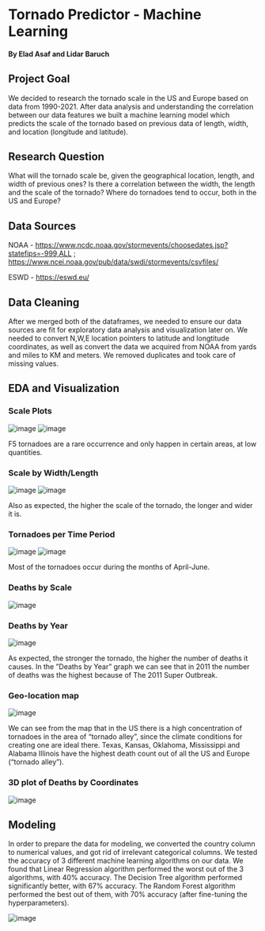 # Tornado Predictor - Machine Learning
#### By Elad Asaf and Lidar Baruch
## Project Goal
We decided to research the tornado scale in the US and Europe based on data from 1990-2021.
After data analysis and understanding the correlation between our data features we built a machine learning model which predicts the scale of the tornado based on previous data of length, width, and location (longitude and latitude).
## Research Question 
What will the tornado scale be, given the geographical location, length, and width of previous ones?
Is there a correlation between the width, the length and the scale of the tornado?
Where do tornadoes tend to occur, both in the US and Europe?
## Data Sources
NOAA - https://www.ncdc.noaa.gov/stormevents/choosedates.jsp?statefips=-999,ALL ; https://www.ncei.noaa.gov/pub/data/swdi/stormevents/csvfiles/

ESWD - https://eswd.eu/
## Data Cleaning
After we merged both of the dataframes, we needed to ensure our data sources are fit for exploratory data analysis and visualization later on. 
We needed to convert N,W,E location pointers to latitude and longtitude coordinates, as well as convert the data we acquired from NOAA from yards and miles to KM and meters.
We removed duplicates and took care of missing values.
## EDA and Visualization
### Scale Plots
![image](https://user-images.githubusercontent.com/58027836/148640504-4a66c9fb-b865-497a-92ae-97021db47118.png)
![image](https://user-images.githubusercontent.com/58027836/148640521-fe4e02dd-9843-4503-b180-4f7625f26c50.png)

F5 tornadoes are a rare occurrence and only happen in certain areas, at low quantities.
### Scale by Width/Length
![image](https://user-images.githubusercontent.com/58027836/148640572-01aab2ea-0750-4a22-b691-98a900b03fc4.png)
![image](https://user-images.githubusercontent.com/58027836/148640573-ea99afe7-e7ac-4010-b7a7-f1dea0e1dccd.png)

Also as expected, the higher the scale of the tornado, the longer and wider it is.
### Tornadoes per Time Period
![image](https://user-images.githubusercontent.com/58027836/148640585-a5d143da-b9b6-4c76-9120-a98ccb757cb9.png)
![image](https://user-images.githubusercontent.com/58027836/148640588-3f4c925c-eec3-4ea5-aa9a-16f70699090d.png)

Most of the tornadoes occur during the months of April-June.
### Deaths by Scale
![image](https://user-images.githubusercontent.com/58027836/148640811-673ee630-d964-47b9-b5d2-a6c444142d84.png)
### Deaths by Year
![image](https://user-images.githubusercontent.com/58027836/148640615-6370dcaa-74c4-4995-b62c-073c40a75295.png)

As expected, the stronger the tornado, the higher the number of deaths it causes. In the ”Deaths by Year” graph we can see that in 2011 the number of deaths was the highest because of The 2011 Super Outbreak.
### Geo-location map
![image](https://user-images.githubusercontent.com/58027836/148640629-3ed16230-f94e-4720-a8dc-81a28829b39d.png)

We can see from the map that in the US there is a high concentration of tornadoes in the area of “tornado alley”, since the climate conditions for creating one are ideal there.
Texas, Kansas, Oklahoma, Mississippi and Alabama Illinois have the highest death count out of all the US and Europe (“tornado alley”).

### 3D plot of Deaths by Coordinates
![image](https://user-images.githubusercontent.com/58027836/148640648-13a635a3-99a4-40c0-96a5-98da68e26b4e.png)

## Modeling
In order to prepare the data for modeling, we converted the country column to numerical values, and got rid of irrelevant categorical columns.
We tested the accuracy of 3 different machine learning algorithms on our data. 
We found that Linear Regression algorithm performed the worst out of the 3 algorithms, with 40% accuracy.
The Decision Tree algorithm performed significantly better, with 67% accuracy.
The Random Forest algorithm performed the best out of them, with 70% accuracy (after fine-tuning the hyperparameters).

![image](https://user-images.githubusercontent.com/58027836/148640740-78cafad9-c646-4f93-ab97-124afc10aa83.png)
